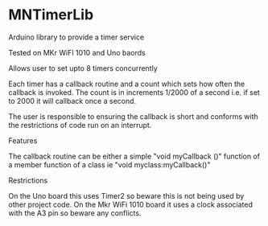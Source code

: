 # MNTimerLib

Arduino library to provide a timer service

Tested on MKr WiFI 1010 and Uno baords

Allows user to set upto 8 timers concurrently

Each timer has a callback routine and a count which sets how often the callback is invoked. The count is in increments 1/2000 of a second 
i.e. if set to 2000 it will callback once a second.

The user is responsible to ensuring the callback is short and conforms with the restrictions of code run on an interrupt.

Features

The callback routine can be either a simple "void myCallback ()" function of a member function of a class ie "void myclass:myCallback()"

Restrictions

On the Uno board this uses Timer2 so beware this is not being used by other project code.
On the Mkr WiFi 1010 board it uses a clock associated with the A3 pin so beware any conflicts.

